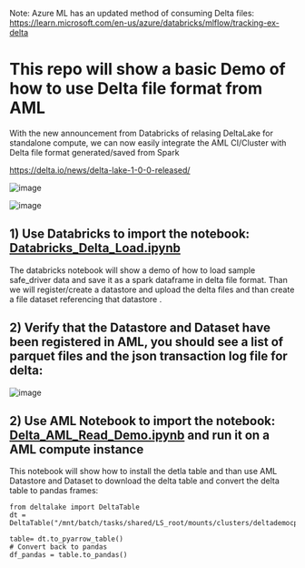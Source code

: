 Note: Azure ML has an updated method of consuming Delta files: https://learn.microsoft.com/en-us/azure/databricks/mlflow/tracking-ex-delta

# This repo will show a basic Demo of how to use Delta file format from AML 

With the new announcement from Databricks of relasing DeltaLake for standalone compute, we can now easily integrate the AML CI/Cluster with Delta file format generated/saved from Spark 

https://delta.io/news/delta-lake-1-0-0-released/

![image](https://user-images.githubusercontent.com/5873303/121592654-f55d1780-ca08-11eb-9b85-4dbe1da86433.png)

![image](https://user-images.githubusercontent.com/5873303/121588011-66013580-ca03-11eb-8c87-c1bd0535cacf.png)

## 1) Use Databricks to import the notebook: [Databricks_Delta_Load.ipynb](Databricks_Delta_Load.ipynb)

The databricks  notebook will show a demo of how to load sample safe_driver data and save it as a spark dataframe in delta file format. 
Than we will register/create a datastore and upload the delta files and than create a file dataset referencing that datastore .

## 2) Verify that the Datastore and Dataset have been registered in AML, you should see a list of parquet files and the json transaction log file for delta:

![image](https://user-images.githubusercontent.com/5873303/121588340-cbedbd00-ca03-11eb-9e0c-74d74d36b932.png)

## 2) Use AML Notebook to import the notebook: [Delta_AML_Read_Demo.ipynb](Delta_AML_Read_Demo.ipynb) and run it on a AML compute instance 

This notebook will show how to install the detla table and than use AML Datastore and Dataset to download the delta table 
and convert the delta table to pandas frames:



```
from deltalake import DeltaTable
dt = DeltaTable("/mnt/batch/tasks/shared/LS_root/mounts/clusters/deltademocpu/code/delta_driver/")

table= dt.to_pyarrow_table()
# Convert back to pandas
df_pandas = table.to_pandas()

```
